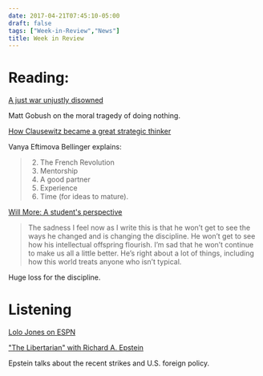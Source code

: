 ```yaml
---
date: 2017-04-21T07:45:10-05:00
draft: false
tags: ["Week-in-Review","News"]
title: Week in Review
---
```


# Reading:

[A just war unjustly disowned](https://providencemag.com/2017/04/libya-intervention-just-war-unjustly-disowned/)

Matt Gobush	on the moral tragedy of doing nothing.

[How Clausewitz became a great strategic thinker](http://www.realcleardefense.com/articles/2017/04/19/five_things_that_helped_carl_von_clausewitz_become_a_great_strategic_thinker_111208.html)

Vanya Eftimova Bellinger explains: 


> 2. The French Revolution
> 3. Mentorship
> 4. A good partner
> 5. Experience
> 1. Time (for ideas to mature).


[Will More: A student's perspective](http://duckofminerva.com/2017/04/will-moore-a-students-perspective.html)

> The sadness I feel now as I write this is that he won’t get to see the ways he changed and is changing the discipline. He won’t get to see how his intellectual offspring flourish. I’m sad that he won’t continue to make us all a little better. He’s right about a lot of things, including how this world treats anyone who isn’t typical.

Huge loss for the discipline. 

# Listening

[Lolo Jones on ESPN](https://soundcloud.com/espnradio94-1/lolo-jones-4-13-17?utm_source=soundcloud&utm_campaign=share&utm_medium=twitter)



["The Libertarian" with Richard A. Epstein](http://www.hoover.org/research/conflict-syria)

Epstein talks about the recent strikes and U.S. foreign policy.
